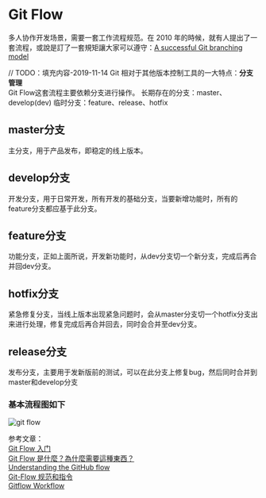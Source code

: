 # Git Flow
多人协作开发场景，需要一套工作流程规范。在 2010 年的時候，就有人提出了一套流程，或說是訂了一套規矩讓大家可以遵守：[A successful Git branching model](http://nvie.com/posts/a-successful-git-branching-model/)

// TODO：填充内容-2019-11-14
Git 相对于其他版本控制工具的一大特点：**分支管理**\
Git Flow这套流程主要依赖分支进行操作。
长期存在的分支：master、develop(dev)
临时分支：feature、release、hotfix

## master分支
主分支，用于产品发布，即稳定的线上版本。

## develop分支
开发分支，用于日常开发，所有开发的基础分支，当要新增功能时，所有的feature分支都应基于此分支。

## feature分支
功能分支，正如上面所说，开发新功能时，从dev分支切一个新分支，完成后再合并回dev分支。

## hotfix分支
紧急修复分支，当线上版本出现紧急问题时，会从master分支切一个hotfix分支出来进行处理，修复完成后再合并回去，同时会合并至dev分支。

## release分支
发布分支，主要用于发新版前的测试，可以在此分支上修复bug，然后同时合并到master和develop分支

### 基本流程图如下
![git flow](https://i.loli.net/2019/11/17/uUZtp1D7rQ9On3q.jpg)

参考文章：\
[Git Flow 入门](https://juejin.im/post/5c3e9b6df265da616c65d685)\
[Git Flow 是什麼？為什麼需要這種東西？](https://gitbook.tw/chapters/gitflow/why-need-git-flow.html)\
[Understanding the GitHub flow](https://guides.github.com/introduction/flow/)\
[Git-Flow 规范和指令](https://segmentfault.com/a/1190000020885625)\
[Gitflow Workflow](https://www.atlassian.com/git/tutorials/comparing-workflows/gitflow-workflow)
